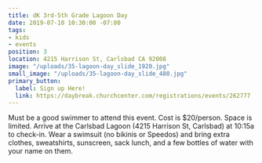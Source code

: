 ```yaml
---
title: dK 3rd-5th Grade Lagoon Day
date: 2019-07-10 10:30:00 -07:00
tags:
- kids
- events
position: 3
location: 4215 Harrison St, Carlsbad CA 92008
image: "/uploads/35-lagoon-day_slide_1920.jpg"
small_image: "/uploads/35-lagoon-day_slide_480.jpg"
primary_button:
  label: Sign up Here!
  link: https://daybreak.churchcenter.com/registrations/events/262777
---
```


Must be a good swimmer to attend this event. Cost is $20/person. Space is limited. Arrive at the Carlsbad Lagoon (4215 Harrison St, Carlsbad) at 10:15a to check-in. Wear a swimsuit (no bikinis or Speedos) and bring extra clothes, sweatshirts, sunscreen, sack lunch, and a few bottles of water with your name on them.